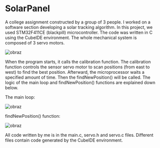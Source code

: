 # SolarPanel

A college assignment constructed by a group of 3 people. I worked on a software section developing a solar tracking algorithm. In this project, we used STM32F411CE (blackpill) microcontroller. The code was written in C using the CubeIDE environment. The whole mechanical system is composed of 3 servo motors.

![obraz](https://user-images.githubusercontent.com/103827892/223160650-a6ad49d0-f898-4a75-8446-9c9684d7d5a2.png)

When the program starts, it calls the calibration function. The calibration function controls the sensor servo motor to scan positions (from east to west) to find the best position. Afterward, the microprocessor waits a specified amount of time. Then the findNewPosition() will be called. The logic of the main loop and findNewPosition() functions are explained down below.

The main loop:

![obraz](https://user-images.githubusercontent.com/103827892/223160798-ac8c15e1-7cad-45f2-b1fd-6d1264ef877a.png)

findNewPosition() function:

![obraz](https://user-images.githubusercontent.com/103827892/223160905-eb052813-83f0-4902-9607-d5114bb87170.png)

All code written by me is in the main.c, servo.h and servo.c files. Different files contain code generated by the CubeIDE environment.
